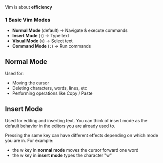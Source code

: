 
Vim is about **efficiency**

### **1 Basic Vim Modes**

- **Normal Mode** (default) → Navigate & execute commands
- **Insert Mode** (`i`) → Type text
- **Visual Mode** (`v`) → Select text
- **Command Mode** (`:`) → Run commands



## Normal Mode

Used for:
- Moving the cursor
- Deleting characters, words, lines, etc
- Performing operations like Copy / Paste

## Insert Mode

Used for editing and inserting text.
You can think of insert mode as the default behavior in the editors you are already used to.


Pressing the same key can have different effects depending on which mode you are in. For example:

- the w key in **normal mode** moves the cursor forward one word
- the w key in **insert mode** types the character "w"





